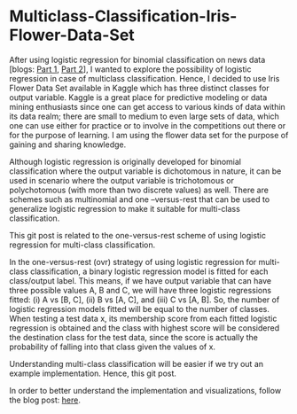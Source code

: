# Multiclass-Classification-Iris-Flower-Data-Set

After using logistic regression for binomial classification on news data [blogs: <a href="https://drive.google.com/file/d/10HEKD1EZd_pF6tQyHEV-VlSphS_8ugDW/view?usp=sharing/" target="_blank">Part 1</a>, <a href="https://drive.google.com/file/d/18fOHfWW4gk5QT-S9et4boPgRQDDvWxNU/view?usp=sharing/" target="_blank">Part 2</a>], I wanted to explore the possibility of logistic regression in case of multiclass classification. Hence, I decided to use Iris Flower Data Set available in Kaggle which has three distinct classes for output variable. Kaggle is a great place for predictive modeling or data mining enthusiasts since one can get access to various kinds of data within its data realm; there are small to medium to even large sets of data, which one can use either for practice or to involve in the competitions out there or for the purpose of learning. I am using the flower data set for the purpose of gaining and sharing knowledge.

Although logistic regression is originally developed for binomial classification where the output variable is dichotomous in nature, it can be used in scenario where the output variable is trichotomous or polychotomous (with more than two discrete values) as well. There are schemes such as multinomial and one –versus-rest that can be used to generalize logistic regression to make it suitable for multi-class classification.

This git post is related to the one-versus-rest scheme of using logistic regression for multi-class classification. 

In the one-versus-rest (ovr) strategy of using logistic regression for multi-class classification, a binary logistic regression model is fitted for each class/output label. This means, if we have output variable that can have three possible values A, B and C, we will have three logistic regressions fitted: (i) A vs [B, C], (ii) B vs [A, C], and (iii) C vs [A, B]. So, the number of logistic regression models fitted will be equal to the number of classes. When testing a test data x, its membership score from each fitted logistic regression is obtained and the class with highest score will be considered the destination class for the test data, since the score is actually the probability of falling into that class given the values of x.

Understanding multi-class classification will be easier if we try out an example implementation. Hence, this git post.

In order to better understand the implementation and visualizations, follow the blog post: <a href='https://ruby-shrestha.000webhostapp.com/logistic-regression-for-multiclass-classification/' target='_blank'>here</a>.
